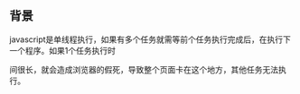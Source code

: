 ## 背景

javascript是单线程执行，如果有多个任务就需等前个任务执行完成后，在执行下一个程序。如果1个任务执行时

间很长，就会造成浏览器的假死，导致整个页面卡在这个地方，其他任务无法执行。

